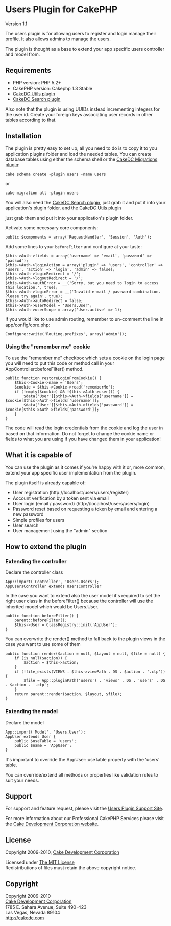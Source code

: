 # Users Plugin for CakePHP #

Version 1.1

The users plugin is for allowing users to register and login manage their profile. It also allows admins to manage the users.

The plugin is thought as a base to extend your app specific users controller and model from.


## Requirements ##

* PHP version: PHP 5.2+
* CakePHP version: Cakephp 1.3 Stable
* [CakeDC Utils plugin](http://github.com/CakeDC/utils)
* [CakeDC Search plugin](http://github.com/CakeDC/search)

Also note that the plugin is using UUIDs instead incrementing integers for the user id. Create your foreign keys associating user records in other tables according to that.

## Installation ##

The plugin is pretty easy to set up, all you need to do is to copy it to you application plugins folder and load the needed tables. You can create database tables using either the schema shell or the [CakeDC Migrations plugin](http://github.com/CakeDC/migrations):

	cake schema create -plugin users -name users

or

	cake migration all -plugin users

You will also need the [CakeDC Search plugin](http://github.com/CakeDC/search), just grab it and put it into your application's plugin folder.
and the [CakeDC Utils plugin](http://github.com/CakeDC/utils)

just grab them and put it into your application's plugin folder.

Activate some necessary core components:

	public $components = array('RequestHandler', 'Session', 'Auth');

Add some lines to your `beforeFilter` and configure at your taste:

	$this->Auth->fields = array('username' => 'email', 'password' => 'passwd');
	$this->Auth->loginAction = array('plugin' => 'users', 'controller' => 'users', 'action' => 'login', 'admin' => false);
	$this->Auth->loginRedirect = '/';
	$this->Auth->logoutRedirect = '/';
	$this->Auth->authError = __('Sorry, but you need to login to access this location.', true);
	$this->Auth->loginError = __('Invalid e-mail / password combination.  Please try again', true);
	$this->Auth->autoRedirect = false;
	$this->Auth->userModel = 'Users.User';
	$this->Auth->userScope = array('User.active' => 1);

If you would like to use admin routing, remember to un-comment the line in app/config/core.php: 

	Configure::write('Routing.prefixes', array('admin')); 

### Using the "remember me" cookie ###

To use the "remember me" checkbox which sets a cookie on the login page you will need to put this code or method call in your AppController::beforeFilter() method.

	public function restoreLoginFromCookie() {
		$this->Cookie->name = 'Users';
		$cookie = $this->Cookie->read('rememberMe');
		if (!empty($cookie) && !$this->Auth->user()) {
			$data['User'][$this->Auth->fields['username']] = $cookie[$this->Auth->fields['username']];
			$data['User'][$this->Auth->fields['password']] = $cookie[$this->Auth->fields['password']];
		}
	}

The code will read the login credentials from the cookie and log the user in based on that information. Do not forget to change the cookie name or fields to what you are using if you have changed them in your application!

## What it is capable of ##

You can use the plugin as it comes if you're happy with it or, more common, extend your app specific user implementation from the plugin.

The plugin itself is already capable of:

* User registration (http://localhost/users/users/register)
* Account verification by a token sent via email
* User login (email / password) (http://localhost/users/users/login)
* Password reset based on requesting a token by email and entering a new password
* Simple profiles for users
* User search
* User management using the "admin" section

## How to extend the plugin ##

### Extending the controller ###

Declare the controller class

	App::import('Controller', 'Users.Users');
	AppUsersController extends UsersController

In the case you want to extend also the user model it's required to set the right user class in the beforeFilter() because the controller will use the inherited model which would be Users.User.

	public function beforeFilter() {
		parent::beforeFilter();
		$this->User = ClassRegistry::init('AppUser');
	}

You can overwrite the render() method to fall back to the plugin views in the case you want to use some of them

	public function render($action = null, $layout = null, $file = null) {
		if (is_null($action)) {
			$action = $this->action;
		}
		if (!file_exists(VIEWS . $this->viewPath . DS . $action . '.ctp')) {
			$file = App::pluginPath('users') . 'views' . DS . 'users' . DS . $action . '.ctp';
		}
		return parent::render($action, $layout, $file);
	}

### Extending the model ###

Declare the model

	App::import('Model', 'Users.User');
	AppUser extends User {
		public $useTable = 'users';
		public $name = 'AppUser';
	}

It's important to override the AppUser::useTable property with the 'users' table.

You can override/extend all methods or properties like validation rules to suit your needs.

## Support ##

For support and feature request, please visit the [Users Plugin Support Site](http://cakedc.lighthouseapp.com/projects/60126-users-plugin/).

For more information about our Professional CakePHP Services please visit the [Cake Development Corporation website](http://cakedc.com).

## License ##

Copyright 2009-2010, [Cake Development Corporation](http://cakedc.com)

Licensed under [The MIT License](http://www.opensource.org/licenses/mit-license.php)<br/>
Redistributions of files must retain the above copyright notice.

## Copyright ###

Copyright 2009-2010<br/>
[Cake Development Corporation](http://cakedc.com)<br/>
1785 E. Sahara Avenue, Suite 490-423<br/>
Las Vegas, Nevada 89104<br/>
http://cakedc.com<br/>

